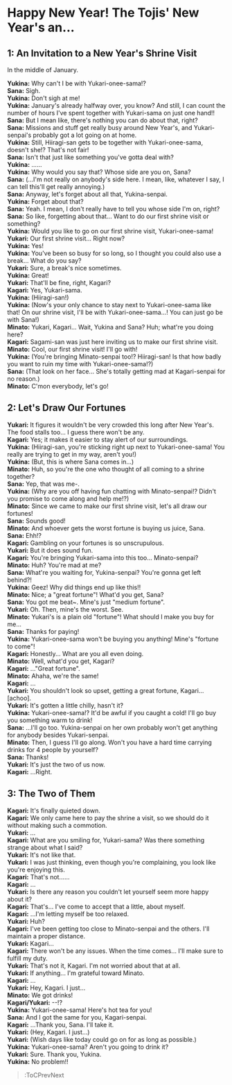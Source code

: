 
Happy New Year! The Tojis' New Year's an...
===========================================

## 1: An Invitation to a New Year's Shrine Visit
In the middle of January\.

  
**Yukina:** Why can't I be with Yukari-onee-sama\!\?  
**Sana:** Sigh\.  
**Yukina:** Don't sigh at me\!  
**Yukina:** January's already halfway over, you know\? And still, I can count the number of hours I've spent together with Yukari-sama on just one hand\!\!  
**Sana:** But I mean like, there's nothing you can do about that, right\?  
**Sana:** Missions and stuff get really busy around New Year's, and Yukari-senpai's probably got a lot going on at home\.  
**Yukina:** Still, Hiiragi-san gets to be together with Yukari-onee-sama, doesn't she\!\? That's not fair\!  
**Sana:** Isn't that just like something you've gotta deal with\?  
**Yukina:** \.\.\.\.\.\.  
**Yukina:** Why would you say that\? Whose side are you on, Sana\?  
**Sana:** (\.\.\.I'm not really on anybody's side here\. I mean, like, whatever I say, I can tell this'll get really annoying\.\)  
**Sana:** Anyway, let's forget about all that, Yukina-senpai\.  
**Yukina:** Forget about that\?  
**Sana:** Yeah\. I mean, I don't really have to tell you whose side I'm on, right\?  
**Sana:** So like, forgetting about that\.\.\. Want to do our first shrine visit or something\?  
**Yukina:** Would you like to go on our first shrine visit, Yukari-onee-sama\!  
**Yukari:** Our first shrine visit\.\.\. Right now\?  
**Yukina:** Yes\!  
**Yukina:** You've been so busy for so long, so I thought you could also use a break\.\.\. What do you say\?  
**Yukari:** Sure, a break's nice sometimes\.  
**Yukina:** Great\!  
**Yukari:** That'll be fine, right, Kagari\?  
**Kagari:** Yes, Yukari-sama\.  
**Yukina:** (Hiiragi-san\!\)  
**Yukina:** (Now's your only chance to stay next to Yukari-onee-sama like that\! On our shrine visit, I'll be with Yukari-onee-sama\.\.\.\!  You can just go be with Sana\!\)  
**Minato:** Yukari, Kagari\.\.\. Wait, Yukina and Sana\? Huh; what're you doing here\?  
**Kagari:** Sagami-san was just here inviting us to make our first shrine visit\.  
**Minato:** Cool, our first shrine visit\! I'll go with\!  
**Yukina:** (You're bringing Minato-senpai too\!\? Hiiragi-san\! Is that how badly you want to ruin my time with Yukari-onee-sama\!\?\)  
**Sana:** (That look on her face\.\.\. She's totally getting mad at Kagari-senpai for no reason\.\)  
**Minato:** C'mon everybody, let's go\!  

## 2: Let's Draw Our Fortunes
**Yukari:** It figures it wouldn't be very crowded this long after New Year's\. The food stalls too\.\.\. I guess there won't be any\.  
**Kagari:** Yes; it makes it easier to stay alert of our surroundings\.  
**Yukina:** (Hiiragi-san, you're sticking right up next to Yukari-onee-sama\! You really are trying to get in my way, aren't you\!\)  
**Yukina:** (But, this is where Sana comes in\.\.\.\)  
**Minato:** Huh, so you're the one who thought of all coming to a shrine together\?  
**Sana:** Yep, that was me-\.  
**Yukina:** (Why are you off having fun chatting with Minato-senpai\!\? Didn't you promise to come along and help me\!\?\)  
**Minato:** Since we came to make our first shrine visit, let's all draw our fortunes\!  
**Sana:** Sounds good\!  
**Minato:** And whoever gets the worst fortune is buying us juice, Sana\.  
**Sana:** Ehh\!\?  
**Kagari:** Gambling on your fortunes is so unscrupulous\.  
**Yukari:** But it does sound fun\.  
**Kagari:** You're bringing Yukari-sama into this too\.\.\. Minato-senpai\?  
**Minato:** Huh\? You're mad at me\?  
**Sana:** What're you waiting for, Yukina-senpai\? You're gonna get left behind\?\!  
**Yukina:** Geez\! Why did things end up like this\!\!  
**Minato:** Nice; a \"great fortune\"\! What'd you get, Sana\?  
**Sana:** You got me beat\~\. Mine's just \"medium fortune\"\.  
**Yukari:** Oh\. Then, mine's the worst\. See\.  
**Minato:** Yukari's is a plain old \"fortune\"\! What should I make you buy for me\.\.\.  
**Sana:** Thanks for paying\!  
**Yukina:** Yukari-onee-sama won't be buying you anything\! Mine's \"fortune to come\"\!  
**Kagari:** Honestly\.\.\. What are you all even doing\.  
**Minato:** Well, what'd you get, Kagari\?  
**Kagari:** \.\.\.\"Great fortune\"\.  
**Minato:** Ahaha, we're the same\!  
**Kagari:** \.\.\.  
**Yukari:** You shouldn't look so upset, getting a great fortune, Kagari\.\.\. [achoo]\.  
**Yukari:** It's gotten a little chilly, hasn't it\?  
**Yukina:** Yukari-onee-sama\!\? It'd be awful if you caught a cold\! I'll go buy you something warm to drink\!  
**Sana:** \.\.\.I'll go too\. Yukina-senpai on her own probably won't get anything for anybody besides Yukari-senpai\.  
**Minato:** Then, I guess I'll go along\. Won't you have a hard time carrying drinks for 4 people by yourself\?  
**Sana:** Thanks\!  
**Yukari:** It's just the two of us now\.  
**Kagari:** \.\.\.Right\.  

## 3: The Two of Them
**Kagari:** It's finally quieted down\.  
**Kagari:** We only came here to pay the shrine a visit, so we should do it without making such a commotion\.  
**Yukari:** \.\.\.  
**Kagari:** What are you smiling for, Yukari-sama\? Was there something strange about what I said\?  
**Yukari:** It's not like that\.  
**Yukari:** I was just thinking, even though you're complaining, you look like you're enjoying this\.  
**Kagari:** That's not\.\.\.\.\.\.  
**Kagari:** \.\.\.  
**Yukari:** Is there any reason you couldn't let yourself seem more happy about it\?  
**Kagari:** That's\.\.\. I've come to accept that a little, about myself\.  
**Kagari:** \.\.\.I'm letting myself be too relaxed\.  
**Yukari:** Huh\?  
**Kagari:** I've been getting too close to Minato-senpai and the others\. I'll maintain a proper distance\.  
**Yukari:** Kagari\.\.\.  
**Kagari:** There won't be any issues\. When the time comes\.\.\. I'll make sure to fulfill my duty\.  
**Yukari:** That's not it, Kagari\. I'm not worried about that at all\.  
**Yukari:** If anything\.\.\. I'm grateful toward Minato\.  
**Kagari:** \.\.\.  
**Yukari:** Hey, Kagari\. I just\.\.\.  
**Minato:** We got drinks\!  
**Kagari/Yukari:** --\!\?  
**Yukina:** Yukari-onee-sama\! Here's hot tea for you\!  
**Sana:** And I got the same for you, Kagari-senpai\.  
**Kagari:** \.\.\.Thank you, Sana\. I'll take it\.  
**Yukari:** (Hey, Kagari\. I just\.\.\.\)  
**Yukari:** (Wish days like today could go on for as long as possible\.\)  
**Yukina:** Yukari-onee-sama\? Aren't you going to drink it\?  
**Yukari:** Sure\. Thank you, Yukina\.  
**Yukina:** No problem\!\!  
> :ToCPrevNext